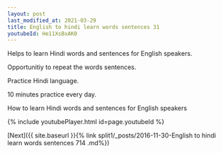 ```yaml
---
layout: post
last_modified_at: 2021-03-29
title: English to hindi learn words sentences 31 
youtubeId: He11XsBxAK0
---
```

 
 
Helps to learn Hindi words and sentences for English speakers.

Opportunitiy to repeat the words sentences. 

Practice Hindi language. 
 
10 minutes practice every day. 
 
How to learn Hindi words and sentences for English speakers 
 
{% include youtubePlayer.html id=page.youtubeId %}
 
 
[Next]({{ site.baseurl }}{% link  split1/_posts/2016-11-30-English to hindi learn words sentences 714 .md%})
 
